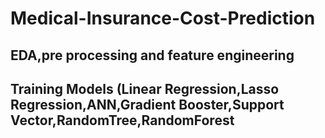 # Medical-Insurance-Cost-Prediction

## EDA,pre processing and feature engineering

## Training Models (Linear Regression,Lasso Regression,ANN,Gradient Booster,Support Vector,RandomTree,RandomForest
